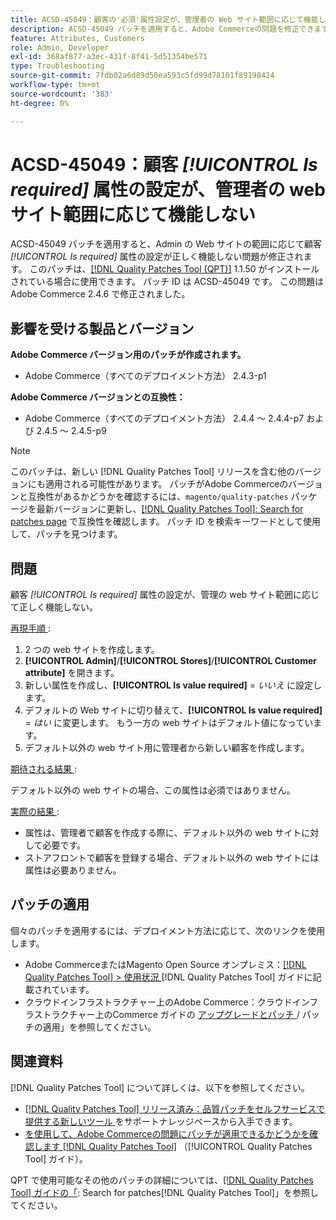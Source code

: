 ```yaml
---
title: ACSD-45049：顧客の'必須'属性設定が、管理者の Web サイト範囲に応じて機能しません
description: ACSD-45049 パッチを適用すると、Adobe Commerceの問題を修正できます。この問題では、管理者の Web サイトの範囲に応じて顧客の「[!UICONTROL Is required]」属性が適切に上書きされません。
feature: Attributes, Customers
role: Admin, Developer
exl-id: 368af877-a3ec-431f-8f41-5d51354be571
type: Troubleshooting
source-git-commit: 7fdb02a6d89d50ea593c5fd99d78101f89198424
workflow-type: tm+mt
source-wordcount: '383'
ht-degree: 0%

---
```


# ACSD-45049：顧客 *[!UICONTROL Is required]* 属性の設定が、管理者の web サイト範囲に応じて機能しない

ACSD-45049 パッチを適用すると、Admin の Web サイトの範囲に応じて顧客 *[!UICONTROL Is required]* 属性の設定が正しく機能しない問題が修正されます。 このパッチは、[[!DNL Quality Patches Tool (QPT)]](/help/tools/quality-patches-tool/usage.md) 1.1.50 がインストールされている場合に使用できます。 パッチ ID は ACSD-45049 です。 この問題はAdobe Commerce 2.4.6 で修正されました。

## 影響を受ける製品とバージョン

**Adobe Commerce バージョン用のパッチが作成されます。**

* Adobe Commerce（すべてのデプロイメント方法） 2.4.3-p1

**Adobe Commerce バージョンとの互換性：**

* Adobe Commerce（すべてのデプロイメント方法） 2.4.4 ～ 2.4.4-p7 および 2.4.5 ～ 2.4.5-p9

>[!NOTE]
>
>このパッチは、新しい [!DNL Quality Patches Tool] リリースを含む他のバージョンにも適用される可能性があります。 パッチがAdobe Commerceのバージョンと互換性があるかどうかを確認するには、`magento/quality-patches` パッケージを最新バージョンに更新し、[[!DNL Quality Patches Tool]: Search for patches page](https://experienceleague.adobe.com/tools/commerce-quality-patches/index.html) で互換性を確認します。 パッチ ID を検索キーワードとして使用して、パッチを見つけます。

## 問題

顧客 *[!UICONTROL Is required]* 属性の設定が、管理の web サイト範囲に応じて正しく機能しない。

<u> 再現手順 </u>:

1. 2 つの web サイトを作成します。
1. **[!UICONTROL Admin]**/**[!UICONTROL Stores]**/**[!UICONTROL Customer attribute]** を開きます。
1. 新しい属性を作成し、**[!UICONTROL Is value required]** = *いいえ* に設定します。
1. デフォルトの Web サイトに切り替えて、**[!UICONTROL Is value required]** = *はい* に変更します。 もう一方の web サイトはデフォルト値になっています。
1. デフォルト以外の web サイト用に管理者から新しい顧客を作成します。

<u> 期待される結果 </u>:

デフォルト以外の web サイトの場合、この属性は必須ではありません。

<u> 実際の結果 </u>:

* 属性は、管理者で顧客を作成する際に、デフォルト以外の web サイトに対して必要です。
* ストアフロントで顧客を登録する場合、デフォルト以外の web サイトには属性は必要ありません。

## パッチの適用

個々のパッチを適用するには、デプロイメント方法に応じて、次のリンクを使用します。

* Adobe CommerceまたはMagento Open Source オンプレミス：[[!DNL Quality Patches Tool] > 使用状況 ](/help/tools/quality-patches-tool/usage.md) [!DNL Quality Patches Tool] ガイドに記載されています。
* クラウドインフラストラクチャー上のAdobe Commerce：クラウドインフラストラクチャー上のCommerce ガイドの [ アップグレードとパッチ ](https://experienceleague.adobe.com/docs/commerce-cloud-service/user-guide/develop/upgrade/apply-patches.html)/ パッチの適用」を参照してください。

## 関連資料

[!DNL Quality Patches Tool] について詳しくは、以下を参照してください。

* [[!DNL Quality Patches Tool]  リリース済み：品質パッチをセルフサービスで提供する新しいツール ](https://experienceleague.adobe.com/en/docs/commerce-operations/tools/quality-patches-tool/quality-patches-tool-to-self-serve-quality-patches) をサポートナレッジベースから入手できます。
* [ を使用して、Adobe Commerceの問題にパッチが適用できるかどうかを確認します  [!DNL Quality Patches Tool]](/help/tools/quality-patches-tool/patches-available-in-qpt/check-patch-for-magento-issue-with-magento-quality-patches.md) （[!UICONTROL Quality Patches Tool] ガイド）。


QPT で使用可能なその他のパッチの詳細については、[[!DNL Quality Patches Tool] ガイドの「](https://experienceleague.adobe.com/tools/commerce-quality-patches/index.html): Search for patches[!DNL Quality Patches Tool]」を参照してください。
